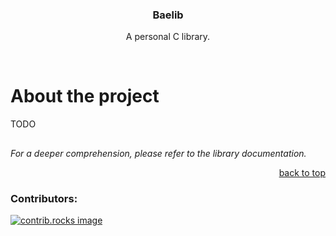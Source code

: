 <a id="readme-top"></a>
 
<h3 align="center">Baelib</h3>
  <p align="center">A personal C library.</p>
<br />

<!-- ABOUT THE PROJECT -->
# About the project
TODO
</br>

##
_For a deeper comprehension, please refer to the library documentation._

<p align="right"><a href="#readme-top">back to top</a></p>

### Contributors:

<a href="https://github.com/Baebadoobee/postInstallScript/graphs/contributors">
  <img src="https://contrib.rocks/image?repo=Baebadoobee/postInstallScript" alt="contrib.rocks image" />
</a>
